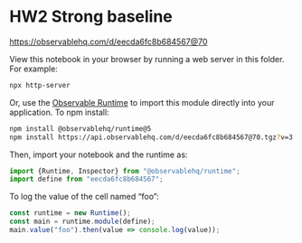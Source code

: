 # HW2 Strong baseline

https://observablehq.com/d/eecda6fc8b684567@70

View this notebook in your browser by running a web server in this folder. For
example:

~~~sh
npx http-server
~~~

Or, use the [Observable Runtime](https://github.com/observablehq/runtime) to
import this module directly into your application. To npm install:

~~~sh
npm install @observablehq/runtime@5
npm install https://api.observablehq.com/d/eecda6fc8b684567@70.tgz?v=3
~~~

Then, import your notebook and the runtime as:

~~~js
import {Runtime, Inspector} from "@observablehq/runtime";
import define from "eecda6fc8b684567";
~~~

To log the value of the cell named “foo”:

~~~js
const runtime = new Runtime();
const main = runtime.module(define);
main.value("foo").then(value => console.log(value));
~~~
